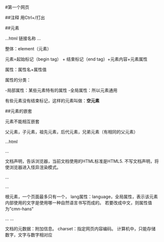 #第一个网页

##注释
用Ctrl+/打出
<!--注释内容  -->

##元素

...html
<a herf="网站名称，如http：//www.baidu.com">链接名称</a>
...


整体：element（元素）

元素=起始标记（begin tag） + 结束标记（end tag）+元素内容+元素属性

属性：属性名+属性值

属性的分类：

-局部属性：某些元素特有的属性
-全局属性：所以元素通用

 有些元素没有结束标记，这样的元素叫做：**空元素**

<meta charset="UTF-8">

##元素的嵌套

元素不能相互嵌套

父元素，子元素，祖先元素，后代元素，兄弟元素（有相同的父元素）

...html
<!DOCTYPE html>
...

文档声明，告诉浏览器，当前文档使用的HTML标准是HTML5.
不写文档声明，将使浏览器进入怪异渲染模式。

...
<html lang="en">
</html>
...

根元素，一个页面最多只有一个，
lang属性：language，全局属性，表示该元素内部使用的文字是使用哪一种自然语言书写而成的。
若要改成中文，则属性值为”cmn-hans“

...
<meta>
...

文档的元数据：附加信息。
charset：指定网页内容编码。
计算机中，只能存储数字，文字与数字相对应




